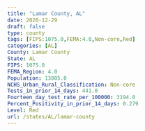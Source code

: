 ```yaml
---
title: "Lamar County, AL"
date: 2020-12-29
draft: false
type: county
tags: [FIPS:1075.0,FEMA:4.0,Non-core,Red]
categories: [AL]
County: Lamar County
State: AL
FIPS: 1075.0
FEMA_Region: 4.0
Population: 13805.0
NCHS_Urban_Rural_Classification: Non-core
Tests_in_prior_14_days: 441.0
Fourteen_day_test_rate_per_100000: 3194.0
Percent_Positivity_in_prior_14_days: 0.279
Level: Red
url: /states/AL/lamar-county
---
```



